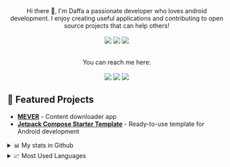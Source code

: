 <div align="center">
  Hi there 👋, I'm Daffa a passionate developer who loves android development. I enjoy creating useful applications and contributing to open source projects that can help others!
  <br><br>
  <img src="https://img.shields.io/badge/kotlin-%237F52FF.svg?&style=for-the-badge&logo=kotlin&logoColor=white"/>
  <img src="https://img.shields.io/badge/android-%23A4C639.svg?&style=for-the-badge&logo=android&logoColor=white"/>
  <img src="https://img.shields.io/badge/jetpack%20compose-%234285F4.svg?&style=for-the-badge&logo=jetpackcompose&logoColor=white"/>
  <br><br>

  You can reach me here:<br><br>
  <a href="mailto:daffaprabowo5@gmail.com" style="text-decoration: none;">
    <img src="https://img.shields.io/badge/email%20me%20here-%23EA4335?&style=for-the-badge&logo=gmail&logoColor=white"/>
  </a>
  <a href="https://t.me/dapoi" style="text-decoration: none;">
    <img src="https://img.shields.io/badge/telegram-%2326A5E4?&style=for-the-badge&logo=telegram&logoColor=white"/>
  </a>
  </a>
  <a href="https://instagram.com/dapoi" style="text-decoration: none;">
    <img src="https://img.shields.io/badge/instagram-%23E4405F?&style=for-the-badge&logo=instagram&logoColor=white"/>
  </a>
</div>

## 🚀 Featured Projects

- **[MEVER](https://github.com/dapoi/MEVER)** - Content downloader app
- **[Jetpack Compose Starter Template](https://github.com/dapoi/Jetpack-Compose-Starter-Template)** - Ready-to-use template for Android development

<details>
  <summary>📊 My stats in Github</summary>
  <img src="https://github-readme-stats.vercel.app/api?username=dapoi&show_icons=true&theme=default">
  <img src="https://github-profile-trophy.vercel.app/?username=dapoi&theme=flat">
</details>

<details>
  <summary>📈 Most Used Languages</summary>
  <img src="https://github-readme-stats.vercel.app/api/top-langs/?username=dapoi&layout=compact&theme=default">
</details>
